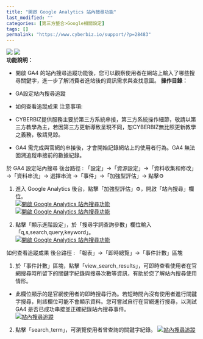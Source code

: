 ```yaml
---
title: "開啟 Google Analytics 站內搜尋功能"
last_modified: ""
categories: [第三方整合>Google相關設定]
tags: []
permalink: "https://www.cyberbiz.io/support/?p=28483"
---
```


![](https://www.cyberbiz.io/support/wp-content/uploads/適用站別.png)
[![](https://www.cyberbiz.io/support/wp-content/uploads/台灣站.png)](https://www.cyberbiz.io/support/?page_id=2490)  
**功能說明：**  

* 開啟 GA4 的站內搜尋追蹤功能後，您可以觀察使用者在網站上輸入了哪些搜尋關鍵字，進一步了解消費者進站後的資訊需求與查找意圖。
**操作目錄：**

* GA設定站內搜尋追蹤
* 如何查看追蹤成果
注意事項:  

* CYBERBIZ提供服務主要於第三方系統串接，第三方系統操作細節，敬請以第三方教學為主，若因第三方更新導致呈現不同，恕CYBERBIZ無比照更新教學之義務，敬請見諒。
* GA4 需完成與官網的串接後，才會開始記錄網站上的使用者行為。GA4 無法回溯追蹤串接前的數據紀錄。

於 GA4 設定站內搜尋 後台路徑 :  「設定」→「資源設定」→「資料收集和修改」→「資料串流」→ 選擇串流 →「事件」→「加強型評估」→ 點擊⚙️  

1. 進入 Google Analytics 後台，點擊「加強型評估」⚙️，開啟「站內搜尋」欄位。   
[![開啟 Google Analytics 站內搜尋功能](https://www.cyberbiz.io/support/wp-content/uploads/Google-Analytics-：串接教學11-1024x486.png)](https://www.cyberbiz.io/support/wp-content/uploads/Google-Analytics-：串接教學11-1024x486.png)  
[![開啟 Google Analytics 站內搜尋功能](https://www.cyberbiz.io/support/wp-content/uploads/Snipaste_2025-04-22_11-23-45.png)](https://www.cyberbiz.io/support/wp-content/uploads/Snipaste_2025-04-22_11-23-45.png)



2. 點擊「顯示進階設定」，於「搜尋字詞查詢參數」欄位輸入「q,s,search,query,keyword」。  
[![開啟 Google Analytics 站內搜尋功能](https://www.cyberbiz.io/support/wp-content/uploads/站內搜尋追蹤1.png)](https://www.cyberbiz.io/support/wp-content/uploads/站內搜尋追蹤1.png)

如何查看追蹤成果 後台路徑 :  「報表」→「即時總覽」→「事件計數」區塊  

1. 於「事件計數」區塊，點擊「view_search_results」，可即時查看使用者在官網搜尋時所留下的關鍵字紀錄與搜尋次數等資訊，有助於您了解站內搜尋使用情形。 
* 此欄位顯示的是官網使用者的即時搜尋行為。若短時間內沒有使用者進行關鍵字搜尋，則該欄位可能不會顯示資料。您可嘗試自行在官網進行搜尋，以測試 GA4 是否已成功串接並正確紀錄站內搜尋事件。  
[![站內搜尋追蹤](https://www.cyberbiz.io/support/wp-content/uploads/站內搜尋追蹤2.png)](https://www.cyberbiz.io/support/wp-content/uploads/站內搜尋追蹤2.png)  

2. 點擊「search_term」，可瀏覽使用者曾查詢的關鍵字紀錄。
[![站內搜尋追蹤](https://www.cyberbiz.io/support/wp-content/uploads/站內搜尋追蹤4-1.png)](https://www.cyberbiz.io/support/wp-content/uploads/站內搜尋追蹤4-1.png)  

